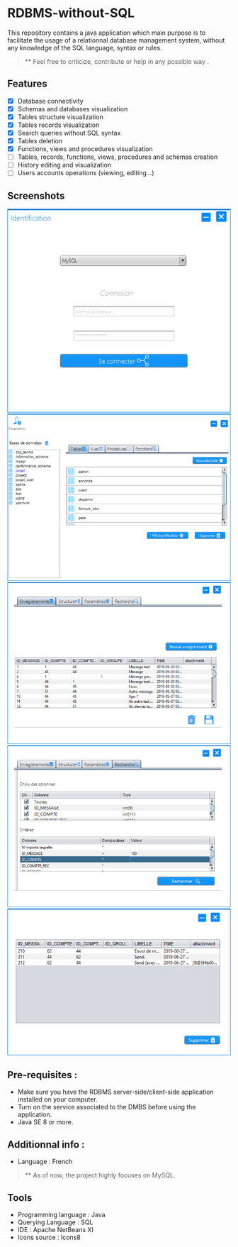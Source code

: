 # RDBMS-without-SQL
This repository contains a java application which main purpose is to facilitate the usage of a relationnal database management system, without any knowledge of the SQL language, syntax or rules. 
> ** Feel free to criticize, contribute or help in any possible way .


## Features
- [x] Database connectivity
- [x] Schemas and databases visualization
- [x] Tables structure visualization
- [x] Tables records visualization 
- [x] Search queries without SQL syntax 
- [x] Tables deletion
- [x] Functions, views and procedures visualization
- [ ] Tables, records, functions, views, procedures and schemas creation
- [ ] History editing and visualization 
- [ ] Users accounts operations (viewing, editing...)

## Screenshots 
![Connexion (home):](Accueil_connexion.PNG)
![Accueil_Home (home):](https://github.com/Justsecret123/RDBMS-without-SQL/blob/master/Accueil%20_Home.PNG)
![Table (home):](Table.PNG)
![Table_recherche_1 (home):](https://github.com/Justsecret123/RDBMS-without-SQL/blob/master/Table%20_recherche_1.PNG)
![Table_recherche_fin (home):](https://github.com/Justsecret123/RDBMS-without-SQL/blob/master/Table%20_recherche_fin.PNG)

## Pre-requisites :

- Make sure you have the RDBMS server-side/client-side application installed on your computer.
- Turn on the service associated to the DMBS before using the application. 
- Java SE 8 or more.

## Additionnal info : 

- Language : French
> ** As of now, the project highly focuses on MySQL. 


## Tools 
- Programming language : Java
- Querying Language : SQL
- IDE : Apache NetBeans XI
- Icons source : Icons8

